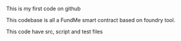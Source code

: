 This is my first code on github


This codebase is all a FundMe smart contract based on foundry tool.

This code have src, script and test files
